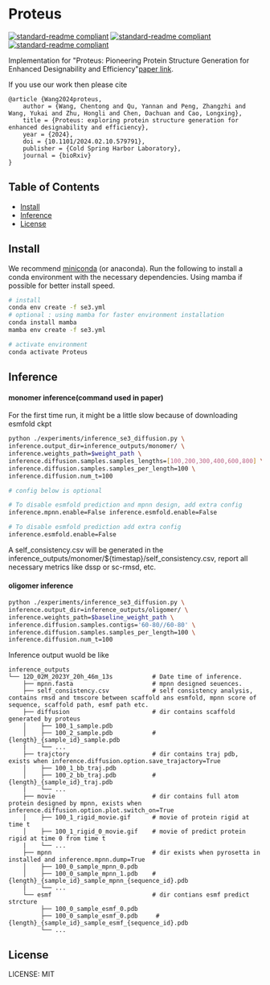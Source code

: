 # Proteus

[![standard-readme compliant](https://img.shields.io/badge/SE3%20StrcturePrediction%20-init-green.svg?style=plastic&logo=appveyor)](https://github.com/Wangchentong/se3_diffusion)
[![standard-readme compliant](https://img.shields.io/badge/SE3%20ComplexDiffusion%20-init-green.svg?style=plastic&logo=appveyor)](https://github.com/Wangchentong/se3_diffusion)
[![standard-readme compliant](https://img.shields.io/badge/SE3%20MoleculeDiffusion-Proposed-inactive.svg?style=plastic&logo=appveyor)](https://github.com/Wangchentong/se3_diffusion)

Implementation for "Proteus: Pioneering Protein Structure Generation for Enhanced Designability and Efficiency"[paper link](https://www.biorxiv.org/content/10.1101/2024.02.10.579791v2.article-info).

If you use our work then please cite
```
@article {Wang2024proteus,
	author = {Wang, Chentong and Qu, Yannan and Peng, Zhangzhi and Wang, Yukai and Zhu, Hongli and Chen, Dachuan and Cao, Longxing},
	title = {Proteus: exploring protein structure generation for enhanced designability and efficiency},
	year = {2024},
	doi = {10.1101/2024.02.10.579791},
	publisher = {Cold Spring Harbor Laboratory},
	journal = {bioRxiv}
}
```

## Table of Contents

- [Install](#install)
- [Inference](#inference)
- [License](#license)

## Install

We recommend [miniconda](https://docs.conda.io/en/main/miniconda.html) (or anaconda).
Run the following to install a conda environment with the necessary dependencies. Using mamba if possible for better install speed.
```bash
# install
conda env create -f se3.yml
# optional : using mamba for faster environment installation
conda install mamba
mamba env create -f se3.yml

# activate environment
conda activate Proteus
```
## Inference


#### monomer inference(command used in paper)
For the first time run, it might be a little slow because of downloading esmfold ckpt 
```sh
python ./experiments/inference_se3_diffusion.py \
inference.output_dir=inference_outputs/monomer/ \
inference.weights_path=$weight_path \
inference.diffusion.samples.samples_lengths=[100,200,300,400,600,800] \
inference.diffusion.samples.samples_per_length=100 \
inference.diffusion.num_t=100

# config below is optional

# To disable esmfold prediction and mpnn design, add extra config
inference.mpnn.enable=False inference.esmfold.enable=False

# To disable esmfold prediction add extra config
inference.esmfold.enable=False
```
A self_consistency.csv will be generated in the inference_outputs/monomer/${timestap}/self_consistency.csv, report all necessary metrics like dssp or sc-rmsd, etc.

#### oligomer inference
```sh
python ./experiments/inference_se3_diffusion.py \
inference.output_dir=inference_outputs/oligomer/ \
inference.weights_path=$baseline_weight_path \
inference.diffusion.samples.contigs='60-80//60-80' \
inference.diffusion.samples.samples_per_length=100 \
inference.diffusion.num_t=100
```

Inference output wuold be like
```shell
inference_outputs
└── 12D_02M_2023Y_20h_46m_13s           # Date time of inference.
    ├── mpnn.fasta                      # mpnn designed seuences.
    ├── self_consistency.csv            # self consistency analysis, contains rmsd and tmscore between scaffold ans esmfold, mpnn score of sequence, scaffold path, esmf path etc.
    ├── diffusion                       # dir contains scaffold generated by proteus
    │    ├── 100_1_sample.pdb          
    │    ├── 100_2_sample.pdb           # {length}_{sample_id}_sample.pdb
    |    └── ...
    ├── trajctory                       # dir contains traj pdb, exists when inference.diffusion.option.save_trajactory=True
    │    ├── 100_1_bb_traj.pdb          
    │    ├── 100_2_bb_traj.pdb          # {length}_{sample_id}_traj.pdb
    |    └── ...
    ├── movie                           # dir contains full atom protein designed by mpnn, exists when inference.diffusion.option.plot.switch_on=True
    │    ├── 100_1_rigid_movie.gif      # movie of protein rigid at time t    
    │    ├── 100_1_rigid_0_movie.gif    # movie of predict protein rigid at time 0 from time t  
    |    └── ...
    ├── mpnn                            # dir exists when pyrosetta in installed and inference.mpnn.dump=True
    │    ├── 100_0_sample_mpnn_0.pdb      
    │    ├── 100_0_sample_mpnn_1.pdb    # {length}_{sample_id}_sample_mpnn_{sequence_id}.pdb
    |    └── ... 
    └── esmf                            # dir contians esmf predict strcture
         ├── 100_0_sample_esmf_0.pdb     
         ├── 100_0_sample_esmf_0.pdb     # {length}_{sample_id}_sample_esmf_{sequence_id}.pdb
         └── ... 
```



## License

LICENSE: MIT
